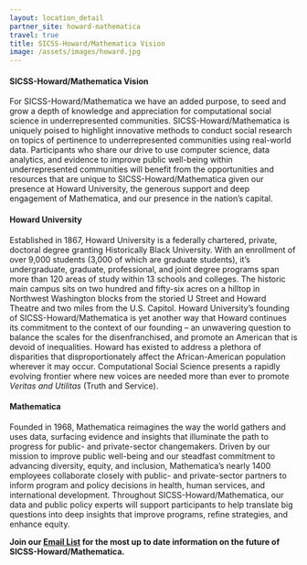 ```yaml
---
layout: location_detail
partner_site: howard-mathematica
travel: true
title: SICSS-Howard/Mathematica Vision
image: /assets/images/howard.jpg
---
```

#### SICSS-Howard/Mathematica Vision
For SICSS-Howard/Mathematica we have an added purpose, to seed and grow a depth of knowledge and appreciation for computational social science in underrepresented communities.  SICSS-Howard/Mathematica is uniquely poised to highlight innovative methods to conduct social research on topics of pertinence to underrepresented communities using real-world data. Participants who share our drive to use computer science, data analytics, and evidence to improve public well-being within underrepresented communities will benefit from the opportunities and resources that are unique to SICSS-Howard/Mathematica given our presence at Howard University, the generous support and deep engagement of Mathematica, and our presence in the nation’s capital.

#### Howard University
Established in 1867, Howard University is a federally chartered, private, doctoral degree granting Historically Black 
University. With an enrollment of over 9,000 students (3,000 of which are graduate students), it’s undergraduate, 
graduate, professional, and joint degree programs span more than 120 areas of study within 13 schools and colleges. 
The historic main campus sits on two hundred and fifty-six acres on a hilltop in Northwest Washington blocks from the 
storied U Street and Howard Theatre and two miles from the U.S. Capitol. Howard University’s founding of 
SICSS-Howard/Mathematica is yet another way that Howard continues its commitment to the context of our founding – an unwavering question to balance the scales for the 
disenfranchised, and promote an American that is devoid of inequalities.  Howard has existed to address a plethora of 
disparities that disproportionately affect the African-American population wherever it may occur.  Computational Social Science presents a rapidly 
evolving frontier where new voices are needed more than ever to promote <i>Veritas and Utilitas</i> (Truth and Service).



#### Mathematica
Founded in 1968, Mathematica reimagines the way the world gathers and uses data, surfacing evidence and insights that 
illuminate the path to progress for public- and private-sector changemakers. Driven by our mission to improve public 
well-being and our steadfast commitment to advancing diversity, equity, and inclusion, Mathematica’s nearly 1400 employees 
collaborate closely with public- and private-sector partners to inform program and policy decisions in health, human services, 
and international development. Throughout SICSS-Howard/Mathematica, our data and public policy experts will support participants to help translate big questions into deep insights that improve programs, refine strategies, and enhance equity.


<b>Join our [Email List](https://docs.google.com/forms/d/17poF12b9iLVCND-qUErcu7XluNlVDQq07syOeGOSMkY/edit) for the most up to date information on the future of SICSS-Howard/Mathematica.</b>
